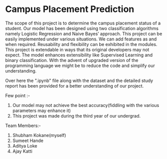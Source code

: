 # Campus Placement Prediction

The scope of this project is to determine the campus placement status of a student. Our model has been designed using two classification algorithms namely Logistic Regression and Naive Bayes’ approach.
This project can be easily implemented under various situations. We can add features as and when required. Reusability and flexibility can be exhibited in the modules. This project is extendable in ways that its original developers may not expect. The model enhances extensibility like Supervised Learning and binary classification. With the advent of upgraded version of the programming language we might be to reduce the code and simplify our understanding.

Over here the ".ipynb" file along with the dataset and the detailed study report has been provided for a better understanding of our project.

Few point :-
1) Our model may not achieve the best accuracy(fiddling with the various parameters may enhance it)
2) This project was made during the third year of our undergrad.

Team Members:-
1) Shubham Kokane(myself)
2) Sumeet Hande
3) Aditya Loke
4) Ajay Katti
